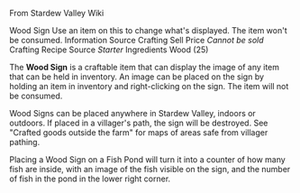 From Stardew Valley Wiki

Wood Sign Use an item on this to change what's displayed. The item won't be consumed. Information Source Crafting Sell Price *Cannot be sold* Crafting Recipe Source *Starter* Ingredients Wood (25)

The **Wood Sign** is a craftable item that can display the image of any item that can be held in inventory. An image can be placed on the sign by holding an item in inventory and right-clicking on the sign. The item will not be consumed.

Wood Signs can be placed anywhere in Stardew Valley, indoors or outdoors. If placed in a villager's path, the sign will be destroyed. See "Crafted goods outside the farm" for maps of areas safe from villager pathing.

Placing a Wood Sign on a Fish Pond will turn it into a counter of how many fish are inside, with an image of the fish visible on the sign, and the number of fish in the pond in the lower right corner.
